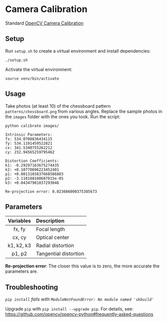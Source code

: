 # Camera Calibration
Standard [OpenCV Camera Calibration](https://docs.opencv.org/master/dc/dbb/tutorial_py_calibration.html)


## Setup
Run `setup.sh` to create a virtual environment and install dependencies:
```shell
./setup.sh
```

Activate the virtual environment:
```shell
source venv/bin/activate
```


## Usage
Take photos (at least 10) of the chessboard pattern `patterns/chessboard.png` from various angles. Replace the sample photos in the `images` folder with the ones you took. Run the script:
```shell
python calibrate images/

Intrinsic Parameters:
fx: 534.0708836434115
fy: 534.1191459522821
cx: 341.5340755262212
cy: 232.94565259795462

Distortion Coefficients:
k1: -0.29297163675274435
k2: +0.10770696223452401
p1: +0.0013103837668586803
p2: -3.110188108687015e-05
k3: +0.04347981037293046

Re-projection error: 0.023686000375385673
```


## Parameters
| Variables | Description |
| :---: | :--- |
| fx, fy | Focal length |
| cx, cy | Optical center |
| k1, k2, k3 | Radial distortion |
| p1, p2 | Tangential distortion |

**Re-projection error**: The closer this value is to zero, the more accurate the parameters are.


## Troubleshooting
_`pip install` fails with `ModuleNotFoundError: No module named 'skbuild'`_

Upgrade `pip` with `pip install --upgrade pip`. For details, see: https://github.com/opencv/opencv-python#frequently-asked-questions
